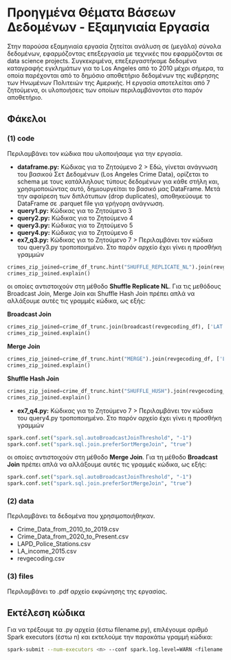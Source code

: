 # Προηγμένα Θέματα Βάσεων Δεδομένων - Εξαμηνιαία Εργασία
Στην παρούσα εξαμηνιαία εργασία ζητείται ανάλυση σε (μεγάλα) σύνολα δεδομένων, εφαρμόζοντας επεξεργασία με τεχνικές που εφαρμόζονται σε data science projects. Συγκεκριμένα, επεξεργαστήκαμε δεδομένα καταγραφής εγκλημάτων για το Los Angeles από το 2010 μέχρι σήμερα, τα οποία παρέχονται από το δημόσιο αποθετήριο δεδομένων της κυβέρησης των Ηνωμένων Πολιτειών της Αμερικής. Η εργασία αποτελείται από 7 ζητούμενα, οι υλοποιήσεις των οποίων περιλαμβάνονται στο παρόν αποθετήριο.

## Φάκελοι

### (1) code 
Περιλαμβάνει τον κώδικα που υλοποιήσαμε για την εργασία. 
- **dataframe.py:** Κώδικας για το Ζητούμενο 2 > Εδώ, γίνεται ανάγνωση του βασικού Σετ Δεδομένων (Los Angeles Crime Data), ορίζεται το schema με τους κατάλληλους τύπους δεδομένων για κάθε στήλη και, χρησιμοποιώντας αυτό, δημιουργείται το βασικό μας DataFrame. Μετά την αφαίρεση των διπλότυπων (drop duplicates), αποθηκεύουμε το DataFrame σε .parquet file για γρήγορη ανάγνωση.
- **query1.py:** Κώδικας για το Ζητούμενο 3
- **query2.py:** Κώδικας για το Ζητούμενο 4
- **query3.py:** Κώδικας για το Ζητούμενο 5
- **query4.py:** Κώδικας για το Ζητούμενο 6
- **ex7_q3.py:** Κώδικας για το Ζητούμενο 7 > Περιλαμβάνει τον κώδικα του query3.py τροποποιημένο. Στο παρόν αρχείο έχει γίνει η προσθήκη γραμμών
```python
crimes_zip_joined=crime_df_trunc.hint("SHUFFLE_REPLICATE_NL").join(revgecoding_df, ['LAT', 'LON'], 'inner')
crimes_zip_joined.explain()
```
οι οποίες αντιστοιχούν στη μέθοδο **Shuffle Replicate NL**. Για τις μεθόδους Broadcast Join, Merge Join και Shuffle Hash Join πρέπει απλά να αλλάξουμε αυτές τις γραμμές κώδικα, ως εξής:

**Broadcast Join**
```python
crimes_zip_joined=crime_df_trunc.join(broadcast(revgecoding_df), ['LAT','LON'], 'inner')
crimes_zip_joined.explain()
```
**Merge Join**
```python
crimes_zip_joined=crime_df_trunc.hint("MERGE").join(revgecoding_df, ['LAT','LON'], 'inner')
crimes_zip_joined.explain()
```
**Shuffle Hash Join**
```python
crimes_zip_joined=crime_df_trunc.hint("SHUFFLE_HUSH").join(revgecoding_df,['LAT','LON'], 'inner')
crimes_zip_joined.explain()
```

- **ex7_q4.py:** Κώδικας για το Ζητούμενο 7 > Περιλαμβάνει τον κώδικα του query4.py τροποποιημένο. Στο παρόν αρχείο έχει γίνει η προσθήκη γραμμών
```python
spark.conf.set("spark.sql.autoBroadcastJoinThreshold", "-1")
spark.conf.set("spark.sql.join.preferSortMergeJoin", "true")
```
οι οποίες αντιστοιχούν στη μέθοδο **Merge Join**. Για τη μέθοδο **Broadcast Join** πρέπει απλά να αλλάξουμε αυτές τις γραμμές κώδικα, ως εξής:
```python
spark.conf.set("spark.sql.autoBroadcastJoinThreshold", "-1")
spark.conf.set("spark.sql.join.preferSortMergeJoin", "true")
```

### (2) data
Περιλαμβάνει τα δεδομένα που χρησιμοποιήθηκαν.
- Crime_Data_from_2010_to_2019.csv
- Crime_Data_from_2020_to_Present.csv
- LAPD_Police_Stations.csv
- LA_income_2015.csv
- revgecoding.csv

### (3) files 
Περιλαμβάνει το .pdf αρχείο εκφώνησης της εργασίας.

## Εκτέλεση κώδικα
Για να τρέξουμε τα .py αρχεία (έστω filename.py), επιλέγουμε αριθμό Spark executors (έστω n) και εκτελούμε την παρακάτω γραμμή κώδικα:
```bash
spark-submit --num-executors <n> --conf spark.log.level=WARN <filename.py>
```
